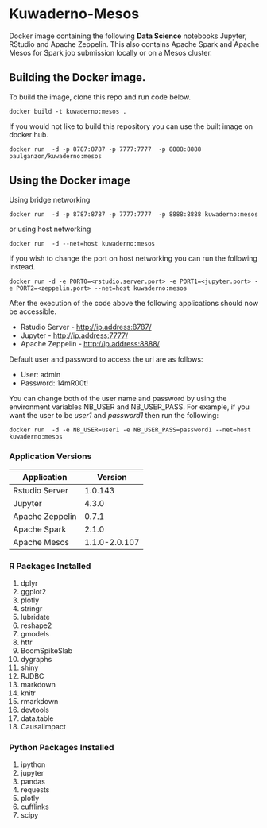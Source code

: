 # Kuwaderno-Mesos
Docker image containing the following **Data Science** notebooks Jupyter, RStudio and Apache Zeppelin. This also contains  Apache Spark and Apache Mesos for Spark job submission locally or on a Mesos cluster.

## Building the Docker image.
To build the image, clone this repo and run code below.
```
docker build -t kuwaderno:mesos .
```

If you would not like to build this repository you can use the built image on docker hub.
```
docker run  -d -p 8787:8787 -p 7777:7777  -p 8888:8888 paulganzon/kuwaderno:mesos
```


## Using the Docker image
Using bridge networking
```
docker run  -d -p 8787:8787 -p 7777:7777  -p 8888:8888 kuwaderno:mesos
```

or using host networking


```
docker run  -d --net=host kuwaderno:mesos
```

If you wish to change the port on host networking you can run the following instead.
```
docker run -d -e PORT0=<rstudio.server.port> -e PORT1=<jupyter.port> -e PORT2=<zeppelin.port> --net=host kuwaderno:mesos
```

After the execution of the code above the following applications should now be accessible.
* Rstudio Server  - http://ip.address:8787/
* Jupyter         - http://ip.address:7777/
* Apache Zeppelin - http://ip.address:8888/

Default user and password to access the url are as follows:
* User: admin
* Password: 14mR00t!

You can change both of the user name and password by using the environment variables NB_USER and NB_USER_PASS. For example, if you want the user to be *user1* and *password1* then run the following:
```
docker run  -d -e NB_USER=user1 -e NB_USER_PASS=password1 --net=host kuwaderno:mesos
```




### Application Versions

|Application|Version|
| ------------- |-------------|
| Rstudio Server | 1.0.143|
| Jupyter        | 4.3.0|
| Apache Zeppelin| 0.7.1|
| Apache Spark   | 2.1.0|
| Apache Mesos   | 1.1.0-2.0.107|

### R Packages Installed
1. dplyr
1. ggplot2
1. plotly
1. stringr
1. lubridate
1. reshape2
1. gmodels
1. httr
1. BoomSpikeSlab
1. dygraphs
1. shiny
1. RJDBC
1. markdown
1. knitr
1. rmarkdown
1. devtools
1. data.table
1. CausalImpact

### Python Packages Installed
1. ipython
1. jupyter
1. pandas
1. requests
1. plotly
1. cufflinks
1. scipy
